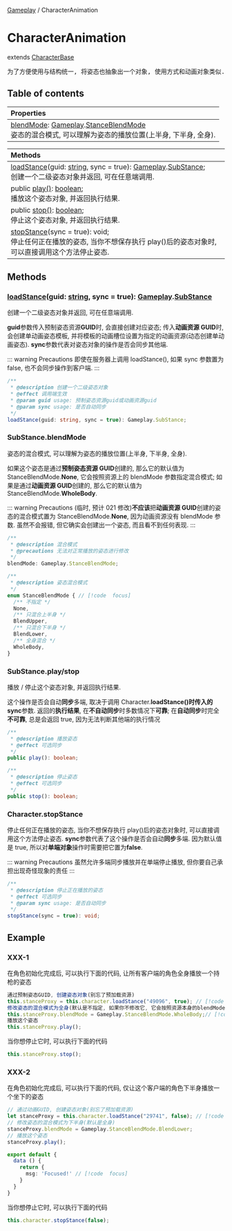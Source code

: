 [Gameplay](../modules/Gameplay.Gameplay.md) / CharacterAnimation

# CharacterAnimation <Badge type="tip" text="Class" /> <Score text="CharacterAnimation" />

extends [CharacterBase](../classes/Gameplay.Gameplay.CharacterBase.md)

<pre>
为了方便使用与结构统一, 将姿态也抽象出一个对象, 使用方式和动画对象类似.
</pre>

## Table of contents

| Properties                                                                                                                                                                                                                  |
| :-------------------------------------------------------------------------------------------------------------------------------------------------------------------------------------------------------------------------- |
| [blendMode](Base.md#substance-blendmode): [Gameplay](../modules/Gameplay.Gameplay.md).[StanceBlendMode](../enums/Gameplay.Gameplay.StanceBlendMode.md) <br> 姿态的混合模式, 可以理解为姿态的播放位置(上半身, 下半身, 全身). |

<!-- #### Properties  inherited from XXX（希望这里是可折叠区域）

| Name | Description |
| :------ | :------ |
| [blendMode](Base.md#substance-blendmode): [Gameplay](../modules/Gameplay.Gameplay.md).[StanceBlendMode](../enums/Gameplay.Gameplay.StanceBlendMode.md) <br> 姿态的混合模式, 可以理解为姿态的播放位置(上半身, 下半身, 全身). |
| [blendMode](Base.md#substance-blendmode): [Gameplay](../modules/Gameplay.Gameplay.md).[StanceBlendMode](../enums/Gameplay.Gameplay.StanceBlendMode.md) <br> 姿态的混合模式, 可以理解为姿态的播放位置(上半身, 下半身, 全身). |
| [blendMode](Base.md#substance-blendmode): [Gameplay](../modules/Gameplay.Gameplay.md).[StanceBlendMode](../enums/Gameplay.Gameplay.StanceBlendMode.md) <br> 姿态的混合模式, 可以理解为姿态的播放位置(上半身, 下半身, 全身). |
| [blendMode](Base.md#substance-blendmode): [Gameplay](../modules/Gameplay.Gameplay.md).[StanceBlendMode](../enums/Gameplay.Gameplay.StanceBlendMode.md) <br> 姿态的混合模式, 可以理解为姿态的播放位置(上半身, 下半身, 全身). | -->

<!-- ### Methods
| Name | Description |
| :----------------- | :----------------- |
| [loadStance](Base.md#character-loadstance)(guid: [string](https://www.runoob.com/typescript/ts-string.html), sync = true): [Gameplay](../modules/Gameplay.Gameplay.md).[SubStance](../classes/Gameplay.Gameplay.SubStance.md); | 创建一个二级姿态对象并返回, 可在任意端调用. |
| public [play()](Base.md#substance-play-substance-stop): [boolean](https://www.runoob.com/typescript/ts-type.html); | 播放这个姿态对象, 并返回执行结果.|
| public [stop()](Base.md#substance-play-substance-stop): boolean; | 停止这个姿态对象, 并返回执行结果.|
| [stopStance](Base.md#character-stopstance)(sync = true): void; | 停止任何正在播放的姿态, 当你不想保存执行play()后的姿态对象时, 可以直接调用这个方法停止姿态. |
 -->

| Methods                                                                                                                                                                                                                                                                                                        |
| :------------------------------------------------------------------------------------------------------------------------------------------------------------------------------------------------------------------------------------------------------------------------------------------------------------- |
| [loadStance](Base.md#loadstance-guid-string-sync-true-gameplay-substance)(guid: [string](https://www.runoob.com/typescript/ts-string.html), sync = true): [Gameplay](../modules/Gameplay.Gameplay.md).[SubStance](../classes/Gameplay.Gameplay.SubStance.md); <br> 创建一个二级姿态对象并返回, 可在任意端调用. |
| public [play()](Base.md#substance-play-stop): [boolean](https://www.runoob.com/typescript/ts-type.html); <br> 播放这个姿态对象, 并返回执行结果.                                                                                                                                                                |
| public [stop()](Base.md#substance-play-stop): [boolean](https://www.runoob.com/typescript/ts-type.html); <br> 停止这个姿态对象, 并返回执行结果.                                                                                                                                                                |
| [stopStance](Base.md#character-stopstance)(sync = true): void; <br> 停止任何正在播放的姿态, 当你不想保存执行 play()后的姿态对象时, 可以直接调用这个方法停止姿态.                                                                                                                                               |

## Methods

### [loadStance](Base.md#character-loadstance)(guid: [string](https://www.runoob.com/typescript/ts-string.html), sync = true): [Gameplay](../modules/Gameplay.Gameplay.md).[SubStance](../classes/Gameplay.Gameplay.SubStance.md)

创建一个二级姿态对象并返回, 可在任意端调用.

**guid**参数传入预制姿态资源**GUID**时, 会直接创建对应姿态; 传入**动画资源 GUID**时, 会创建单动画姿态模板, 并将模板的动画槽位设置为指定的动画资源(动态创建单动画姿态).
**sync**参数代表对姿态对象的操作是否会同步其他端.

::: warning Precautions
即使在服务器上调用 loadStance(), 如果 sync 参数置为 false, 也不会同步操作到客户端.
:::

```ts
/**
 * @description 创建一个二级姿态对象
 * @effect 调用端生效
 * @param guid usage: 预制姿态资源guid或动画资源guid
 * @param sync usage: 是否自动同步
 */
loadStance(guid: string, sync = true): Gameplay.SubStance;
```

### SubStance.blendMode <Score text="SubStance.blendMode" />

姿态的混合模式, 可以理解为姿态的播放位置(上半身, 下半身, 全身).

如果这个姿态是通过**预制姿态资源 GUID**创建的, 那么它的默认值为 StanceBlendMode.**None**, 它会按照资源上的 blendMode 参数指定混合模式;
如果是通过**动画资源 GUID**创建的, 那么它的默认值为 StanceBlendMode.**WholeBody**.

::: warning Precautions
(临时, 预计 021 修改)**不应该**把**动画资源 GUID**创建的姿态的混合模式置为 StanceBlendMode.**None**, 因为动画资源没有 blendMode 参数. 虽然不会报错, 但它确实会创建出一个姿态, 而且看不到任何表现.
:::

```ts
/**
 * @description 混合模式
 * @precautions 无法对正常播放的姿态进行修改
 */
blendMode: Gameplay.StanceBlendMode;
```

```ts
/**
 * @description 姿态混合模式
 */
enum StanceBlendMode { // [!code  focus]
  /** 不指定 */
  None,
  /** 只混合上半身 */
  BlendUpper,
  /** 只混合下半身 */
  BlendLower,
  /** 全身混合 */
  WholeBody,
}
```

### SubStance.play/stop <Score text="SubStance.play/stop" />

播放 / 停止这个姿态对象, 并返回执行结果.

这个操作是否会自动**同步**多端, 取决于调用 Character.**loadStance()**时传入的**sync**参数.
返回的**执行结果**, 在**不自动同步**时多数情况下**可靠**; 在**自动同步**时完全**不可靠**, 总是会返回 true, 因为无法判断其他端的执行情况

```ts
/**
 * @description 播放姿态
 * @effect 可选同步
 */
public play(): boolean; 
```

```ts
/**
 * @description 停止姿态
 * @effect 可选同步
 */
public stop(): boolean;
```

### Character.stopStance <Score text="Character.stopStance" />

停止任何正在播放的姿态, 当你不想保存执行 play()后的姿态对象时, 可以直接调用这个方法停止姿态.
**sync**参数代表了这个操作是否会自动**同步**多端. 因为默认值是 true, 所以对**单端对象**操作时需要把它置为**false**.

::: warning Precautions
虽然允许多端同步播放并在单端停止播放, 但你要自己承担出现奇怪现象的责任
:::

```ts
/**
 * @description 停止正在播放的姿态
 * @effect 可选同步
 * @param sync usage: 是否自动同步
 */
stopStance(sync = true): void;
```

## Example

### XXX-1

在角色初始化完成后, 可以执行下面的代码, 让所有客户端的角色全身播放一个持枪的姿态

```typescript
通过预制姿态GUID, 创建姿态对象(别忘了预加载资源)
this.stanceProxy = this.character.loadStance("49096", true); // [!code  --]
修改姿态的混合模式为全身(默认是不指定, 如果你不修改它, 它会按照资源本身的blendMode参数进行播放, 即只在上半身播放)
this.stanceProxy.blendMode = Gameplay.StanceBlendMode.WholeBody;// [!code  ++]
播放这个姿态
this.stanceProxy.play();
```

当你想停止它时, 可以执行下面的代码

```ts
this.stanceProxy.stop();
```

### XXX-2

在角色初始化完成后, 可以执行下面的代码, 仅让这个客户端的角色下半身播放一个坐下的姿态

```js
// 通过动画GUID, 创建姿态对象(别忘了预加载资源)
let stanceProxy = this.character.loadStance("29741", false); // [!code  focus]
// 修改姿态的混合模式为下半身(默认是全身)
stanceProxy.blendMode = Gameplay.StanceBlendMode.BlendLower;
// 播放这个姿态
stanceProxy.play();
```

```typescript
export default {
  data () {
    return {
      msg: 'Focused!' // [!code  focus]
    }
  }
}
```

当你想停止它时, 可以执行下面的代码

```ts
this.character.stopStance(false);
```
